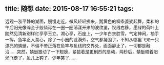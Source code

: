 title: 随想
date: 2015-08-17 16:55:21
tags:
---

远观一泓平静的湖面，慢慢走近，微风轻轻拂来，鹅黄色的柳条婆娑起舞，柔和的午后阳光像碎金子般倾泻在一圈一圈荡漾开来的波纹里，视线右移，墨绿的荷叶上陡然见清新别样红亭亭玉立。湖心亭，石座上，一少年白衣胜雪，气定神闲，袖手一挥，鱼竿正入湖心，除了一小圈的涟漪外，空气都凝固了，不知从哪里飞来一只漂亮的蜻蜓，不偏不倚正落在鱼竿与鱼线的交界处，画面静止了，一切都是融洽……突然，蜻蜓振动了一下翅膀，紧接着是更剧烈的扇动，两秒后，蜻蜓顺着阳光飞走了，鱼儿上钩了，少年笑了……

